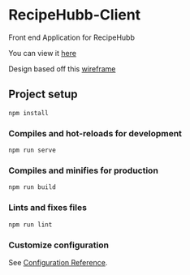 # RecipeHubb-Client
Front end Application for RecipeHubb

You can view it [here](https://recipe-hubb-client-graciasclaude.vercel.app/)

Design based off this [wireframe](https://balsamiq-wireframes.appspot.com/?state={%22action%22:%22open%22,%22ids%22:[%221SLzb3qv3mA1m6V0muEgw0nXMReuMKL5a%22],%22userId%22:%22111962675342101157858%22}#)

## Project setup
```
npm install
```

### Compiles and hot-reloads for development
```
npm run serve
```

### Compiles and minifies for production
```
npm run build
```

### Lints and fixes files
```
npm run lint
```

### Customize configuration
See [Configuration Reference](https://cli.vuejs.org/config/).

